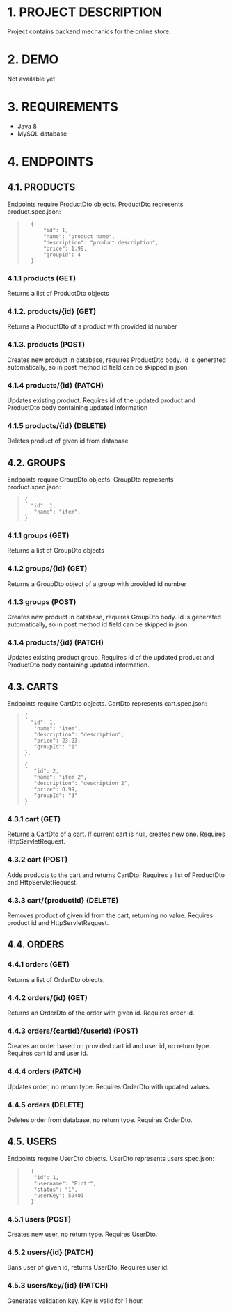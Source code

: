 # 1. PROJECT DESCRIPTION

Project contains backend mechanics for the online store.

# 2. DEMO

Not available yet

# 3. REQUIREMENTS
- Java 8
- MySQL database

# 4. ENDPOINTS

## 4.1. PRODUCTS

Endpoints require ProductDto objects. ProductDto represents product.spec.json:
>       {
>           "id": 1,
>           "name": "product name",
>           "description": "product description",
>           "price": 1.99,
>           "groupId": 4
>       } 

### 4.1.1 products (GET)

Returns a list of ProductDto objects

### 4.1.2. products/{id} (GET)

Returns a ProductDto of a product with provided id number

### 4.1.3. products (POST)

Creates new product in database, requires ProductDto body. Id is generated automatically, so in post method id field can be skipped in json.  

### 4.1.4 products/{id} (PATCH)

Updates existing product. Requires id of the updated product and ProductDto body containing updated information

### 4.1.5 products/{id} (DELETE)

Deletes product of given id from database


## 4.2. GROUPS

Endpoints require GroupDto objects. GroupDto represents product.spec.json: 
>
>
>     {
>       "id": 1,
>        "name": "item",
>     }

### 4.1.1 groups (GET)

Returns a list of GroupDto objects

### 4.1.2 groups/{id} (GET)

Returns a GroupDto object of a group with provided id number

### 4.1.3 groups (POST)

Creates new product in database, requires GroupDto body. Id is generated automatically, so in post method id field can be skipped in json.

### 4.1.4 products/{id} (PATCH)

Updates existing product group. Requires id of the updated product and ProductDto body containing updated information.


## 4.3. CARTS

Endpoints require CartDto objects. CartDto represents cart.spec.json:

>
>
>     {
>       "id": 1,
>        "name": "item",
>        "description": "description",
>        "price": 23.23,
>        "groupId": "1"
>     },
>
>     {
>        "id": 2,
>        "name": "item 2",
>        "description": "description 2",
>        "price": 0.99,
>        "groupId": "3"
>     }

### 4.3.1 cart (GET)

Returns a CartDto of a cart. If current cart is null, creates new one. Requires HttpServletRequest.

### 4.3.2 cart (POST)

Adds products to the cart and returns CartDto. Requires a list of ProductDto and HttpServletRequest. 

### 4.3.3 cart/{productId} (DELETE)

Removes product of given id from the cart, returning no value. Requires product id and HttpServletRequest.

## 4.4. ORDERS


### 4.4.1 orders (GET)

Returns a list of OrderDto objects.

### 4.4.2 orders/{id} (GET)

Returns an OrderDto of the order with given id. Requires order id.

### 4.4.3 orders/{cartId}/{userId} (POST)

Creates an order based on provided cart id and user id, no return type. Requires cart id and user id.

### 4.4.4 orders (PATCH)

Updates order, no return type. Requires OrderDto with updated values.

### 4.4.5 orders (DELETE)

Deletes order from database, no return type. Requires OrderDto.

## 4.5. USERS

Endpoints require UserDto objects. UserDto represents users.spec.json:
>
>       {
>        "id": 1,
>        "username": "Piotr",
>        "status": "1",
>        "userKey": 59403
>       }
>

### 4.5.1 users (POST)

Creates new user, no return type. Requires UserDto.

### 4.5.2 users/{id} (PATCH)

Bans user of given id, returns UserDto. Requires user id.

### 4.5.3 users/key/{id} (PATCH)

Generates validation key. Key is valid for 1 hour.

